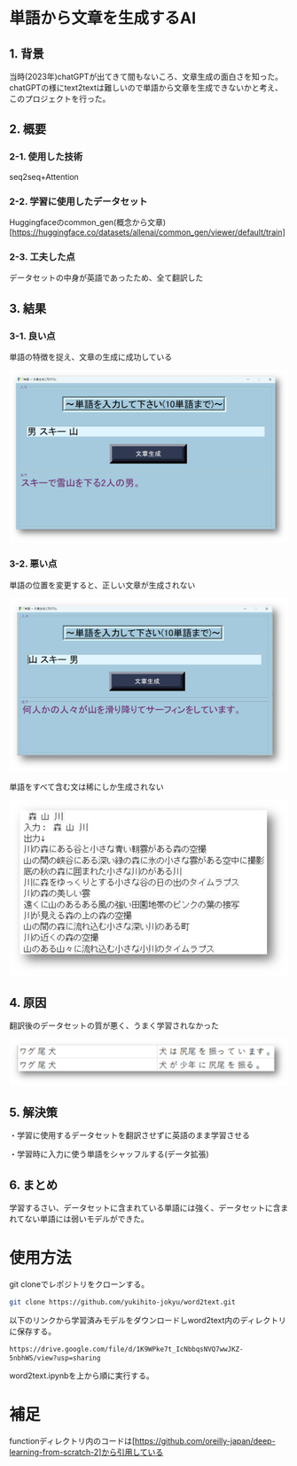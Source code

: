 # 単語から文章を生成するAI

## 1. 背景

当時(2023年)chatGPTが出てきて間もないころ、文章生成の面白さを知った。chatGPTの様にtext2textは難しいので単語から文章を生成できないかと考え、このプロジェクトを行った。

## 2. 概要

### 2-1. 使用した技術

seq2seq+Attention

### 2-2. 学習に使用したデータセット

Huggingfaceのcommon_gen(概念から文章)[https://huggingface.co/datasets/allenai/common_gen/viewer/default/train]

### 2-3. 工夫した点

データセットの中身が英語であったため、全て翻訳した

## 3. 結果

### 3-1. 良い点

単語の特徴を捉え、文章の生成に成功している

![alt text](assets/good.png)

### 3-2. 悪い点

単語の位置を変更すると、正しい文章が生成されない

![alt text](assets/bad1.png)

単語をすべて含む文は稀にしか生成されない

![alt text](assets/bad2.png)

## 4. 原因

翻訳後のデータセットの質が悪く、うまく学習されなかった

![alt text](assets/dataset.png)

## 5. 解決策

・学習に使用するデータセットを翻訳させずに英語のまま学習させる

・学習時に入力に使う単語をシャッフルする(データ拡張)

## 6. まとめ

学習するさい、データセットに含まれている単語には強く、データセットに含まれてない単語には弱いモデルができた。


# 使用方法

git cloneでレポジトリをクローンする。

```bash
git clone https://github.com/yukihito-jokyu/word2text.git
```

以下のリンクから学習済みモデルをダウンロードしword2text内のディレクトリに保存する。

```
https://drive.google.com/file/d/1K9WPke7t_IcNbbqsNVQ7wwJKZ-5nbhWS/view?usp=sharing
```

word2text.ipynbを上から順に実行する。

# 補足
functionディレクトリ内のコードは[https://github.com/oreilly-japan/deep-learning-from-scratch-2]から引用している

